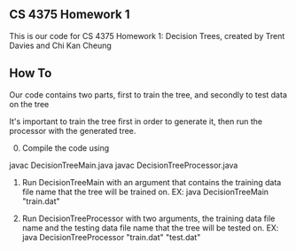 ## CS 4375 Homework 1

This is our code for CS 4375 Homework 1: Decision Trees, created by Trent Davies and Chi Kan Cheung

## How To

Our code contains two parts, first to train the tree, and secondly to test data on the tree

It's important to train the tree first in order to generate it, then run the processor with the generated tree.

0. Compile the code using 

javac DecisionTreeMain.java
javac DecisionTreeProcessor.java

1. Run DecisionTreeMain with an argument that contains the training data file name that the tree will be trained on.
	EX: java DecisionTreeMain "train.dat"

2. Run DecisionTreeProcessor with two arguments, the training data file name and the testing data file name that the tree will be tested on.
	EX: java DecisionTreeProcessor "train.dat" "test.dat"